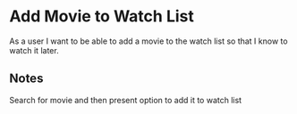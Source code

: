 # Add Movie to Watch List
As a user I want to be able to add a movie to the watch list so that I know to watch it later.

## Notes
Search for movie and then present option to add it to watch list